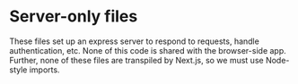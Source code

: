# Server-only files

These files set up an express server to respond to requests, handle
authentication, etc. None of this code is shared with the browser-side app.
Further, none of these files are transpiled by Next.js, so we must use
Node-style imports.
